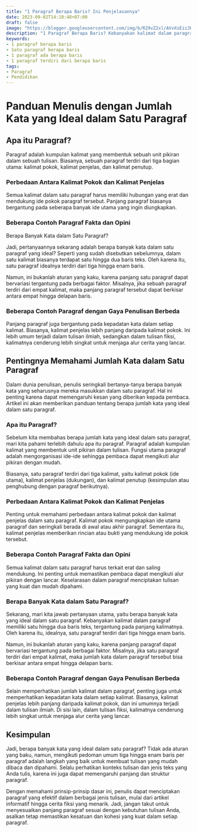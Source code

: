 ```yaml
---
title: "1 Paragraf Berapa Baris? Ini Penjelasannya"
date: 2023-09-02T14:10:48+07:00
draft: false
image: "https://blogger.googleusercontent.com/img/b/R29vZ2xl/AVvXsEizJHyno9gUE2YVadqUHYpsf4gO_d6kwEgqFUO9MsXAhI7iXKc0FrQUV1ESLMnTbxOqptkjZp2IiP4hyeC7v76TeYqNdN_M9jUypGf0yqbjeBUQyRP5em86-NGZkvfvCU5-69lWV7e4RMG-fGxFI_wlDajhK8NklYTC88zfgZySMMVimTQ6iIrY2KPGhiA/s360/1-paragraf-berapa-baris%3F.png"
description: "1 Paragraf Berapa Baris? Kebanyakan kalimat dalam paragraf memiliki satu hingga dua baris teks, tergantung pada panjang kalimatnya. Oleh karena itu, idealnya, satu paragraf terdiri dari TIGA hingga ENAM baris."
keywords:
- 1 paragraf berapa baris
- Satu paragraf berapa baris
- 1 paragraf ada berapa baris
- 1 paragraf terdiri dari berapa baris
tags:
- Paragraf
- Pendidikan
---
```


# Panduan Menulis dengan Jumlah Kata yang Ideal dalam Satu Paragraf

## Apa itu Paragraf?

Paragraf adalah kumpulan kalimat yang membentuk sebuah unit pikiran dalam sebuah tulisan. Biasanya, sebuah paragraf terdiri dari tiga bagian utama: kalimat pokok, kalimat penjelas, dan kalimat penutup.

### Perbedaan Antara Kalimat Pokok dan Kalimat Penjelas

Semua kalimat dalam satu paragraf harus memiliki hubungan yang erat dan mendukung ide pokok paragraf tersebut. Panjang paragraf biasanya bergantung pada seberapa banyak ide utama yang ingin diungkapkan.

### Beberapa Contoh Paragraf Fakta dan Opini

Berapa Banyak Kata dalam Satu Paragraf?

Jadi, pertanyaannya sekarang adalah berapa banyak kata dalam satu paragraf yang ideal? Seperti yang sudah disebutkan sebelumnya, dalam satu kalimat biasanya terdapat satu hingga dua baris teks. Oleh karena itu, satu paragraf idealnya terdiri dari tiga hingga enam baris.

Namun, ini bukanlah aturan yang kaku, karena panjang satu paragraf dapat bervariasi tergantung pada berbagai faktor. Misalnya, jika sebuah paragraf terdiri dari empat kalimat, maka panjang paragraf tersebut dapat berkisar antara empat hingga delapan baris.

### Beberapa Contoh Paragraf dengan Gaya Penulisan Berbeda

Panjang paragraf juga bergantung pada kepadatan kata dalam setiap kalimat. Biasanya, kalimat penjelas lebih panjang daripada kalimat pokok. Ini lebih umum terjadi dalam tulisan ilmiah, sedangkan dalam tulisan fiksi, kalimatnya cenderung lebih singkat untuk menjaga alur cerita yang lancar.

## Pentingnya Memahami Jumlah Kata dalam Satu Paragraf

Dalam dunia penulisan, penulis seringkali bertanya-tanya berapa banyak kata yang seharusnya mereka masukkan dalam satu paragraf. Hal ini penting karena dapat memengaruhi kesan yang diberikan kepada pembaca. Artikel ini akan memberikan panduan tentang berapa jumlah kata yang ideal dalam satu paragraf.

### Apa itu Paragraf?

Sebelum kita membahas berapa jumlah kata yang ideal dalam satu paragraf, mari kita pahami terlebih dahulu apa itu paragraf. Paragraf adalah kumpulan kalimat yang membentuk unit pikiran dalam tulisan. Fungsi utama paragraf adalah mengorganisasi ide-ide sehingga pembaca dapat mengikuti alur pikiran dengan mudah.

Biasanya, satu paragraf terdiri dari tiga kalimat, yaitu kalimat pokok (ide utama), kalimat penjelas (dukungan), dan kalimat penutup (kesimpulan atau penghubung dengan paragraf berikutnya).

### Perbedaan Antara Kalimat Pokok dan Kalimat Penjelas

Penting untuk memahami perbedaan antara kalimat pokok dan kalimat penjelas dalam satu paragraf. Kalimat pokok mengungkapkan ide utama paragraf dan seringkali berada di awal atau akhir paragraf. Sementara itu, kalimat penjelas memberikan rincian atau bukti yang mendukung ide pokok tersebut.

### Beberapa Contoh Paragraf Fakta dan Opini

Semua kalimat dalam satu paragraf harus terkait erat dan saling mendukung. Ini penting untuk memastikan pembaca dapat mengikuti alur pikiran dengan lancar. Keselarasan dalam paragraf menciptakan tulisan yang kuat dan mudah dipahami.

### Berapa Banyak Kata dalam Satu Paragraf?

Sekarang, mari kita jawab pertanyaan utama, yaitu berapa banyak kata yang ideal dalam satu paragraf. Kebanyakan kalimat dalam paragraf memiliki satu hingga dua baris teks, tergantung pada panjang kalimatnya. Oleh karena itu, idealnya, satu paragraf terdiri dari tiga hingga enam baris.

Namun, ini bukanlah aturan yang kaku, karena panjang paragraf dapat bervariasi tergantung pada berbagai faktor. Misalnya, jika satu paragraf terdiri dari empat kalimat, maka jumlah kata dalam paragraf tersebut bisa berkisar antara empat hingga delapan baris.

### Beberapa Contoh Paragraf dengan Gaya Penulisan Berbeda

Selain memperhatikan jumlah kalimat dalam paragraf, penting juga untuk memperhatikan kepadatan kata dalam setiap kalimat. Biasanya, kalimat penjelas lebih panjang daripada kalimat pokok, dan ini umumnya terjadi dalam tulisan ilmiah. Di sisi lain, dalam tulisan fiksi, kalimatnya cenderung lebih singkat untuk menjaga alur cerita yang lancar.

## Kesimpulan

Jadi, berapa banyak kata yang ideal dalam satu paragraf? Tidak ada aturan yang baku, namun, mengikuti pedoman umum tiga hingga enam baris per paragraf adalah langkah yang baik untuk membuat tulisan yang mudah dibaca dan dipahami. Selalu perhatikan konteks tulisan dan jenis teks yang Anda tulis, karena ini juga dapat memengaruhi panjang dan struktur paragraf.

Dengan memahami prinsip-prinsip dasar ini, penulis dapat menciptakan paragraf yang efektif dalam berbagai jenis tulisan, mulai dari artikel informatif hingga cerita fiksi yang menarik. Jadi, jangan takut untuk menyesuaikan panjang paragraf sesuai dengan kebutuhan tulisan Anda, asalkan tetap memastikan kesatuan dan kohesi yang kuat dalam setiap paragraf.